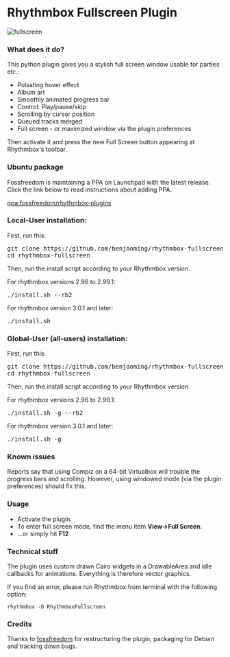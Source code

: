 # Rhythmbox Fullscreen Plugin

![fullscreen](http://i216.photobucket.com/albums/cc33/benjaoming/Screenshotfrom2013-02-10195009_zps3f50706d.png)

### What does it do?

This python plugin gives you a stylish full screen window usable for parties etc.:

 - Pulsating hover effect
 - Album art
 - Smoothly animated progress bar
 - Control: Play/pause/skip
 - Scrolling by cursor position
 - Queued tracks merged
 - Full screen - or maximized window via the plugin preferences 
    
Then activate it and press the new Full Screen button
appearing at Rhythmbox's toolbar.

### Ubuntu package

Fossfreedom is maintaining a PPA on Launchpad with the latest release.
Click the link below to read instructions about adding PPA.

[ppa:fossfreedom/rhythmbox-plugins](https://launchpad.net/~fossfreedom/+archive/rhythmbox-plugins)

### Local-User installation:

First, run this:

<pre>
git clone https://github.com/benjaoming/rhythmbox-fullscreen
cd rhythmbox-fullscreen
</pre>

Then, run the install script according to your Rhythmbox version.

For rhythmbox versions 2.96 to 2.99.1:

<pre>
./install.sh --rb2
</pre>

For rhythmbox version 3.0.1 and later:

<pre>
./install.sh
</pre>


### Global-User (all-users) installation:

First, run this:

<pre>
git clone https://github.com/benjaoming/rhythmbox-fullscreen
cd rhythmbox-fullscreen
</pre>

Then, run the install script according to your Rhythmbox version.

For rhythmbox versions 2.96 to 2.99.1:

<pre>
./install.sh -g --rb2
</pre>

For rhythmbox version 3.0.1 and later:

<pre>
./install.sh -g
</pre>


### Known issues

Reports say that using Compiz on a 64-bit Virtualbox will trouble the progress bars and scrolling. However, using windowed mode (via the plugin preferences) should fix this. 

### Usage

 - Activate the plugin.
 - To enter full screen mode, find the menu item **View->Full Screen**.
 - ...or simply hit **F12**

### Technical stuff

The plugin uses custom drawn Cairo widgets in a DrawableArea and idle callbacks for animations. Everything is therefore vector graphics. 

If you find an error, please run Rhythmbox from terminal with the following option:

    rhythmbox -D RhythmboxFullscreen

### Credits

Thanks to [fossfreedom](https://github.com/fossfreedom/) for restructuring the plugin, packaging for Debian and tracking down bugs.
